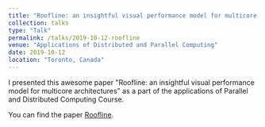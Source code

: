 ```yaml
---
title: "Roofline: an insightful visual performance model for multicore architectures"
collection: talks
type: "Talk"
permalink: /talks/2019-10-12-roofline
venue: "Applications of Distributed and Parallel Computing"
date: 2019-10-12
location: "Toronto, Canada"
---
```


I presented this awesome paper "Roofline: an insightful visual performance model for multicore architectures"
as a part of the applications of Parallel and Distributed Computing Course.

You can find the paper [Roofline](https://dl.acm.org/citation.cfm?id=1498785).


